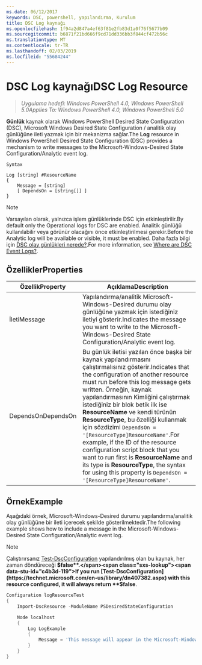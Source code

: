 ```yaml
---
ms.date: 06/12/2017
keywords: DSC, powershell, yapılandırma, Kurulum
title: DSC Log kaynağı
ms.openlocfilehash: 1f94a2d847a4ef63f81e2fb83d1a0f76f5677b09
ms.sourcegitcommit: b6871f21bd666f9cd71dd336bb3f844cf472b56c
ms.translationtype: MT
ms.contentlocale: tr-TR
ms.lasthandoff: 02/03/2019
ms.locfileid: "55684244"
---
```

# <a name="dsc-log-resource"></a><span data-ttu-id="c4b3d-103">DSC Log kaynağı</span><span class="sxs-lookup"><span data-stu-id="c4b3d-103">DSC Log Resource</span></span>

> <span data-ttu-id="c4b3d-104">_Uygulama hedefi: Windows PowerShell 4.0, Windows PowerShell 5.0_</span><span class="sxs-lookup"><span data-stu-id="c4b3d-104">_Applies To: Windows PowerShell 4.0, Windows PowerShell 5.0_</span></span>

<span data-ttu-id="c4b3d-105">__Günlük__ kaynak olarak Windows PowerShell Desired State Configuration (DSC), Microsoft Windows Desired State Configuration / analitik olay günlüğüne ileti yazmak için bir mekanizma sağlar.</span><span class="sxs-lookup"><span data-stu-id="c4b3d-105">The __Log__ resource in Windows PowerShell Desired State Configuration (DSC) provides a mechanism to write messages to the Microsoft-Windows-Desired State Configuration/Analytic event log.</span></span>

```
Syntax

Log [string] #ResourceName
{
    Message = [string]
    [ DependsOn = [string[]] ]
}
```

> [!NOTE]
> <span data-ttu-id="c4b3d-106">Varsayılan olarak, yalnızca işlem günlüklerinde DSC için etkinleştirilir.</span><span class="sxs-lookup"><span data-stu-id="c4b3d-106">By default only the Operational logs for DSC are enabled.</span></span> <span data-ttu-id="c4b3d-107">Analitik günlüğü kullanılabilir veya görünür olacağını önce etkinleştirilmesi gerekir.</span><span class="sxs-lookup"><span data-stu-id="c4b3d-107">Before the Analytic log will be available or visible, it must be enabled.</span></span> <span data-ttu-id="c4b3d-108">Daha fazla bilgi için [DSC olay günlükleri nerede?](../../../troubleshooting/troubleshooting.md#where-are-dsc-event-logs).</span><span class="sxs-lookup"><span data-stu-id="c4b3d-108">For more information, see [Where are DSC Event Logs?](../../../troubleshooting/troubleshooting.md#where-are-dsc-event-logs).</span></span>

## <a name="properties"></a><span data-ttu-id="c4b3d-109">Özellikler</span><span class="sxs-lookup"><span data-stu-id="c4b3d-109">Properties</span></span>

| <span data-ttu-id="c4b3d-110">Özellik</span><span class="sxs-lookup"><span data-stu-id="c4b3d-110">Property</span></span> | <span data-ttu-id="c4b3d-111">Açıklama</span><span class="sxs-lookup"><span data-stu-id="c4b3d-111">Description</span></span> |
| --- | --- |
| <span data-ttu-id="c4b3d-112">İleti</span><span class="sxs-lookup"><span data-stu-id="c4b3d-112">Message</span></span>| <span data-ttu-id="c4b3d-113">Yapılandırma/analitik Microsoft-Windows-Desired durumu olay günlüğüne yazmak için istediğiniz iletiyi gösterir.</span><span class="sxs-lookup"><span data-stu-id="c4b3d-113">Indicates the message you want to write to the Microsoft-Windows-Desired State Configuration/Analytic event log.</span></span>|
| <span data-ttu-id="c4b3d-114">DependsOn</span><span class="sxs-lookup"><span data-stu-id="c4b3d-114">DependsOn</span></span> | <span data-ttu-id="c4b3d-115">Bu günlük iletisi yazılan önce başka bir kaynak yapılandırmasını çalıştırmalısınız gösterir.</span><span class="sxs-lookup"><span data-stu-id="c4b3d-115">Indicates that the configuration of another resource must run before this log message gets written.</span></span> <span data-ttu-id="c4b3d-116">Örneğin, kaynak yapılandırmasının Kimliğini çalıştırmak istediğiniz bir blok betik ilk ise **ResourceName** ve kendi türünün **ResourceType**, bu özelliği kullanmak için sözdizimi `DependsOn = '[ResourceType]ResourceName'`.</span><span class="sxs-lookup"><span data-stu-id="c4b3d-116">For example, if the ID of the resource configuration script block that you want to run first is **ResourceName** and its type is **ResourceType**, the syntax for using this property is `DependsOn = '[ResourceType]ResourceName'`.</span></span>|

## <a name="example"></a><span data-ttu-id="c4b3d-117">Örnek</span><span class="sxs-lookup"><span data-stu-id="c4b3d-117">Example</span></span>

<span data-ttu-id="c4b3d-118">Aşağıdaki örnek, Microsoft-Windows-Desired durumu yapılandırma/analitik olay günlüğüne bir ileti içerecek şekilde gösterilmektedir.</span><span class="sxs-lookup"><span data-stu-id="c4b3d-118">The following example shows how to include a message in the Microsoft-Windows-Desired State Configuration/Analytic event log.</span></span>

> [!NOTE]
> <span data-ttu-id="c4b3d-119">Çalıştırırsanız [Test-DscConfiguration](https://technet.microsoft.com/en-us/library/dn407382.aspx) yapılandırılmış olan bu kaynak, her zaman döndüreceği **$false**.</span><span class="sxs-lookup"><span data-stu-id="c4b3d-119">If you run [Test-DscConfiguration](https://technet.microsoft.com/en-us/library/dn407382.aspx) with this resource configured, it will always return **$false**.</span></span>

```powershell
Configuration logResourceTest
{
    Import-DscResource -ModuleName PSDesiredStateConfiguration

    Node localhost
    {
        Log LogExample
        {
            Message = 'This message will appear in the Microsoft-Windows-Desired State Configuration/Analytic event log.'
        }
    }
}
```

